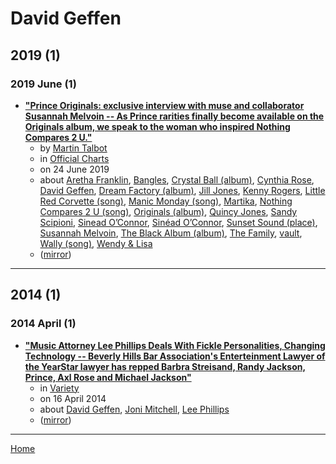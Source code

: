 # David Geffen

## 2019 (1)

### 2019 June (1)

 - [**"Prince Originals: exclusive interview with muse and collaborator Susannah Melvoin -- As Prince rarities finally become available on the Originals album, we speak to the woman who inspired Nothing Compares 2 U."**](https://www.officialcharts.com/chart-news/prince-originals-exclusive-interview-with-muse-and-collaborator-susannah-melvoin__26670/)
    - by [Martin Talbot](../../authors/martin-talbot/index.md)
    - in [Official Charts](../../publications/k-o/official-charts/index.md)
    - on 24 June 2019
    - about [Aretha Franklin](../../topics/aretha-franklin/index.md), [Bangles](../../topics/bangles/index.md), [Crystal Ball (album)](../../topics/album/crystal-ball/index.md), [Cynthia Rose](../../topics/cynthia-rose/index.md), [David Geffen](../../topics/david-geffen/index.md), [Dream Factory (album)](../../topics/album/dream-factory/index.md), [Jill Jones](../../topics/jill-jones/index.md), [Kenny Rogers](../../topics/kenny-rogers/index.md), [Little Red Corvette (song)](../../topics/song/little-red-corvette/index.md), [Manic Monday (song)](../../topics/song/manic-monday/index.md), [Martika](../../topics/martika/index.md), [Nothing Compares 2 U (song)](../../topics/song/nothing-compares-2-u/index.md), [Originals (album)](../../topics/album/originals/index.md), [Quincy Jones](../../topics/quincy-jones/index.md), [Sandy Scipioni](../../topics/sandy-scipioni/index.md), [Sinead O’Connor](../../topics/sinead-o-connor/index.md), [Sinéad O’Connor](../../topics/sin-ad-o-connor/index.md), [Sunset Sound (place)](../../topics/place/sunset-sound/index.md), [Susannah Melvoin](../../topics/susannah-melvoin/index.md), [The Black Album (album)](../../topics/album/the-black-album/index.md), [The Family](../../topics/the-family/index.md), [vault](../../topics/vault/index.md), [Wally (song)](../../topics/song/wally/index.md), [Wendy & Lisa](../../topics/wendy-lisa/index.md)
    - ([mirror](https://web.archive.org/web/*/https://www.officialcharts.com/chart-news/prince-originals-exclusive-interview-with-muse-and-collaborator-susannah-melvoin__26670/))

----

## 2014 (1)

### 2014 April (1)

 - [**"Music Attorney Lee Phillips Deals With Fickle Personalities, Changing Technology -- Beverly Hills Bar Association's Enterteinment Lawyer of the YearStar lawyer has repped Barbra Streisand, Randy Jackson, Prince, Axl Rose and Michael Jackson"**](https://variety.com/2014/biz/awards/music-attorney-lee-phillips-deals-with-fickle-personalities-changing-technology-1201157806/)
    - in [Variety](../../publications/u-z/variety/index.md)
    - on 16 April 2014
    - about [David Geffen](../../topics/david-geffen/index.md), [Joni Mitchell](../../topics/joni-mitchell/index.md), [Lee Phillips](../../topics/lee-phillips/index.md)
    - ([mirror](https://web.archive.org/web/*/https://variety.com/2014/biz/awards/music-attorney-lee-phillips-deals-with-fickle-personalities-changing-technology-1201157806/))

----

[Home](../index.md)
